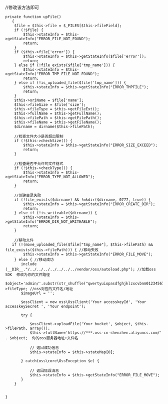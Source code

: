 //修改该方法即可



    private function upFile()
       {
        $file = $this->file = $_FILES[$this->fileField];
        if (!$file) {
            $this->stateInfo = $this->getStateInfo("ERROR_FILE_NOT_FOUND");
            return;
        }
        if ($this->file['error']) {
            $this->stateInfo = $this->getStateInfo($file['error']);
            return;
        } else if (!file_exists($file['tmp_name'])) {
            $this->stateInfo = $this->getStateInfo("ERROR_TMP_FILE_NOT_FOUND");
            return;
        } else if (!is_uploaded_file($file['tmp_name'])) {
            $this->stateInfo = $this->getStateInfo("ERROR_TMPFILE");
            return;
        }
        $this->oriName = $file['name'];
        $this->fileSize = $file['size'];
        $this->fileType = $this->getFileExt();
        $this->fullName = $this->getFullName();
        $this->filePath = $this->getFilePath();
        $this->fileName = $this->getFileName();
        $dirname = dirname($this->filePath);

        //检查文件大小是否超出限制
        if (!$this->checkSize()) {
            $this->stateInfo = $this->getStateInfo("ERROR_SIZE_EXCEED");
            return;
        }

        //检查是否不允许的文件格式
        if (!$this->checkType()) {
            $this->stateInfo = $this->getStateInfo("ERROR_TYPE_NOT_ALLOWED");
            return;
        }

        //创建目录失败
        if (!file_exists($dirname) && !mkdir($dirname, 0777, true)) {
            $this->stateInfo = $this->getStateInfo("ERROR_CREATE_DIR");
            return;
        } else if (!is_writeable($dirname)) {
            $this->stateInfo = $this->getStateInfo("ERROR_DIR_NOT_WRITEABLE");
            return;
        }

        //移动文件
       if (!(move_uploaded_file($file["tmp_name"], $this->filePath) && file_exists($this->filePath))) { //移动失败
            $this->stateInfo = $this->getStateInfo("ERROR_FILE_MOVE");
        } else { //移动成功
           include (__DIR__."/../../../../../../../vendor/oss/autoload.php"); //加载oss SDK  修改为你的文件路径
           $object='admin/'.substr(str_shuffle("qwertyuiopasdfghjklzxcvbnm0123456789"),0,5).time().$this->fileType; //oss对应的文件名/地址
           $imageUrl = '';

           $ossClient = new oss\OssClient('Your accesskeyId', 'Your accesskeySecret ', 'Your endpoint');

           try {
         
               $ossClient->uploadFile('Your bucket', $object, $this->filePath, array());
               $this->fullName='https://***.oss-cn-shenzhen.aliyuncs.com/' . $object;  你的oss服务器地址+文件名

               // 返回成功信息
               $this->stateInfo = $this->stateMap[0];

           } catch(oss\core\OssException $e) {

               // 返回错误消息
               $this->stateInfo = $this->getStateInfo("ERROR_FILE_MOVE");
           }
        }


    }
